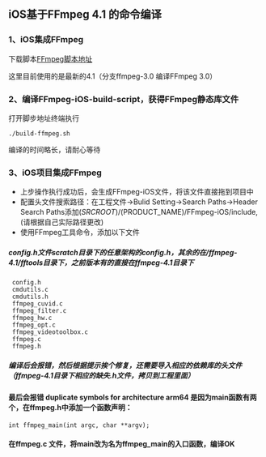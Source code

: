## iOS基于FFmpeg 4.1 的命令编译
### 1、iOS集成FFmpeg
下载脚本[FFmpeg脚本地址](https://github.com/kewlbear/FFmpeg-iOS-build-script.git)

这里目前使用的是最新的4.1（分支ffmpeg-3.0 编译FFmpeg 3.0）
### 2、编译FFmpeg-iOS-build-script，获得FFmpeg静态库文件
打开脚步地址终端执行


    ./build-ffmpeg.sh


编译的时间略长，请耐心等待
### 3、iOS项目集成FFmpeg
+ 上步操作执行成功后，会生成FFmpeg-iOS文件，将该文件直接拖到项目中
+ 配置头文件搜索路径：在工程文件->Bulid Setting->Search Paths->Header Search Paths添加$(SRCROOT)/$(PRODUCT_NAME)/FFmpeg-iOS/include,(请根据自己实际路径更改)
+ 使用FFmpeg工具命令，添加以下文件

##### config.h文件scratch目录下的任意架构的config.h，其余的在/ffmpeg-4.1/fftools目录下，之前版本有的直接在ffmpeg-4.1目录下


     config.h
     cmdutils.c
     cmdutils.h
     ffmpeg_cuvid.c
     ffmpeg_filter.c
     ffmpeg_hw.c
     ffmpeg_opt.c
     ffmpeg_videotoolbox.c
     ffmpeg.c
     ffmpeg.h
    
     

#####  编译后会报错，然后根据提示挨个修复，还需要导入相应的依赖库的头文件（ffmpeg-4.1目录下相应的缺失.h文件，拷贝到工程里面）
#### 最后会报错 duplicate symbols for architecture arm64 是因为main函数有两个，在ffmpeg.h中添加一个函数声明：

    int ffmpeg_main(int argc, char **argv);
#### 在ffmpeg.c 文件，将main改为名为ffmpeg_main的入口函数，编译OK
 
 
 


